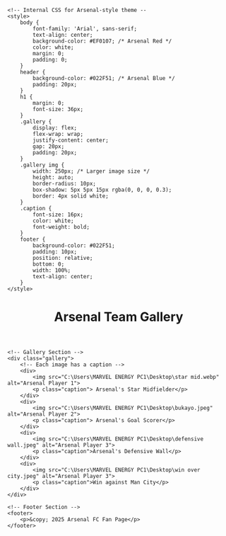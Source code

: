 <!DOCTYPE html>
<html lang="en">
<head>
    <!-- Sets the character encoding and viewport for responsiveness -->
    <meta charset="UTF-8">
    <meta name="viewport" content="width=device-width, initial-scale=1.0">
    <title>Arsenal Team Gallery</title>
    
    <!-- Internal CSS for Arsenal-style theme --
    <style>
        body {
            font-family: 'Arial', sans-serif;
            text-align: center;
            background-color: #EF0107; /* Arsenal Red */
            color: white;
            margin: 0;
            padding: 0;
        }
        header {
            background-color: #022F51; /* Arsenal Blue */
            padding: 20px;
        }
        h1 {
            margin: 0;
            font-size: 36px;
        }
        .gallery {
            display: flex;
            flex-wrap: wrap;
            justify-content: center;
            gap: 20px;
            padding: 20px;
        }
        .gallery img {
            width: 250px; /* Larger image size */
            height: auto;
            border-radius: 10px;
            box-shadow: 5px 5px 15px rgba(0, 0, 0, 0.3);
            border: 4px solid white;
        }
        .caption {
            font-size: 16px;
            color: white;
            font-weight: bold;
        }
        footer {
            background-color: #022F51;
            padding: 10px;
            position: relative;
            bottom: 0;
            width: 100%;
            text-align: center;
        }
    </style>
</head>
<body>
    <!-- Page Header -->
    <header>
        <h1>Arsenal Team Gallery</h1>
    </header>
    
    <!-- Gallery Section -->
    <div class="gallery">
        <!-- Each image has a caption -->
        <div>
            <img src="C:\Users\MARVEL ENERGY PC1\Desktop\star mid.webp" alt="Arsenal Player 1">
            <p class="caption"> Arsenal's Star Midfielder</p>
        </div>
        <div>
            <img src="C:\Users\MARVEL ENERGY PC1\Desktop\bukayo.jpeg" alt="Arsenal Player 2">
            <p class="caption"> Arsenal's Goal Scorer</p>
        </div>
        <div>
            <img src="C:\Users\MARVEL ENERGY PC1\Desktop\defensive wall.jpeg" alt="Arsenal Player 3">
            <p class="caption">Arsenal's Defensive Wall</p>
        </div>
        <div>
            <img src="C:\Users\MARVEL ENERGY PC1\Desktop\win over city.jpeg" alt="Arsenal Player 3">
            <p class="caption">Win against Man City</p>
        </div>
    </div>
    
    <!-- Footer Section -->
    <footer>
        <p>&copy; 2025 Arsenal FC Fan Page</p>
    </footer>
</body>
</html>


